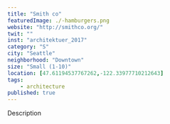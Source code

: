 ```yaml
---
title: "Smith co"
featuredImage: ./-hamburgers.png
website: "http://smithco.org/"
twit: ""
inst: "architektuer_2017"
category: "S"
city: "Seattle"
neighborhood: "Downtown"
size: "Small (1-10)"
location: [47.61194537767262,-122.33977710212643]
tags:
    - architecture
published: true
---
```


Description

